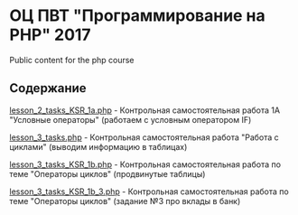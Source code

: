 # ОЦ ПВТ "Программирование на PHP" 2017
Public content for the php course

## Содержание
[lesson_2_tasks_KSR_1a.php](https://github.com/MroiDev/OC_PWT_php-development/blob/master/lesson_2_tasks_KSR_1a.php) - Контрольная самостоятельная работа 1А "Условные операторы" (работаем с условным оператором IF)

[lesson_3_tasks.php](https://github.com/MroiDev/OC_PWT_php-development/blob/master/lesson_3_tasks.php) - Контрольная самостоятельная работа "Работа с циклами" (выводим информацию в таблицах)

[lesson_3_tasks_KSR_1b.php](https://github.com/MroiDev/OC_PWT_php-development/blob/master/lesson_3_tasks_KSR_1b.php) - Контрольная самостоятельная работа по теме "Операторы циклов" (продвинутые таблицы)

[lesson_3_tasks_KSR_1b_3.php](https://github.com/MroiDev/OC_PWT_php-development/blob/master/lesson_3_tasks_KSR_1b_3.php) - Контрольная самостоятельная работа по теме "Операторы циклов" (задание №3 про вклады в банк)
